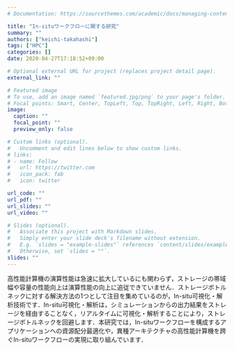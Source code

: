 ```yaml
---
# Documentation: https://sourcethemes.com/academic/docs/managing-content/

title: "In-situワークフローに関する研究"
summary: ""
authors: ["keichi-takahashi"]
tags: ["HPC"]
categories: []
date: 2020-04-27T17:18:52+09:00

# Optional external URL for project (replaces project detail page).
external_link: ""

# Featured image
# To use, add an image named `featured.jpg/png` to your page's folder.
# Focal points: Smart, Center, TopLeft, Top, TopRight, Left, Right, BottomLeft, Bottom, BottomRight.
image:
  caption: ""
  focal_point: ""
  preview_only: false

# Custom links (optional).
#   Uncomment and edit lines below to show custom links.
# links:
# - name: Follow
#   url: https://twitter.com
#   icon_pack: fab
#   icon: twitter

url_code: ""
url_pdf: ""
url_slides: ""
url_video: ""

# Slides (optional).
#   Associate this project with Markdown slides.
#   Simply enter your slide deck's filename without extension.
#   E.g. `slides = "example-slides"` references `content/slides/example-slides.md`.
#   Otherwise, set `slides = ""`.
slides: ""
---
```


高性能計算機の演算性能は急速に拡大しているにも関わらず，ストレージの帯域幅や容量の性能向上は演算性能の向上に追従できていません．ストレージボトルネックに対する解決方法の1つとして注目を集めているのが，In-situ可視化・解析技術です．In-situ可視化・解析は，シミュレーションからの出力結果をストレージを経由することなく，リアルタイムに可視化・解析することにより，ストレージボトルネックを回避します．本研究では，In-situワークフローを構成するアプリケーションへの資源配分最適化や，異種アーキテクチャの高性能計算機を跨ぐIn-situワークフローの実現に取り組んでいます．
